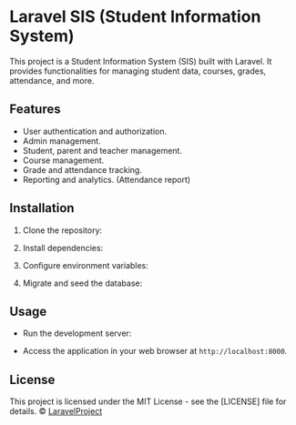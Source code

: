 # Laravel SIS (Student Information System)

This project is a Student Information System (SIS) built with Laravel. It provides functionalities for managing student data, courses, grades, attendance, and more.

## Features

- User authentication and authorization.
- Admin management.
- Student, parent and teacher management.
- Course management.
- Grade and attendance tracking.
- Reporting and analytics. (Attendance report)

## Installation

1. Clone the repository:

2. Install dependencies:

3. Configure environment variables:

4. Migrate and seed the database:

## Usage

- Run the development server:

- Access the application in your web browser at `http://localhost:8000`.

## License

This project is licensed under the MIT License - see the [LICENSE] file for details. © [LaravelProject](https://laravelproject.com/school-management-system-laravel7/)
